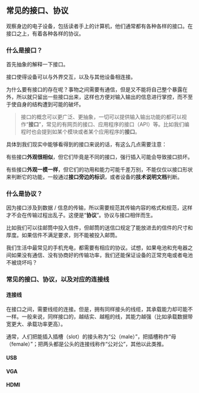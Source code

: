 ## 常见的接口、协议

观察身边的电子设备，包括读者手上的计算机，他们通常都有各种各样的接口。在接口之上，有着各种各样的协议。

### 什么是接口？

首先抽象的解释一下接口。

接口使得设备可以与外界交互，以及与其他设备相连接。

为什么要有接口的存在呢？事物之间需要有通信，但是又不能将自己整个暴露在外，所以就只留出一些接口出来，这样也方便对输入输出的信息进行掌控，而不至于使自身的结构遭到可能的破坏。

> 接口的概念可以更广泛、更抽象，一切可以提供输入输出功能的都可以视作“**接口**”，常见的有网页的接口、应用程序的接口（API）等。比如我们编程时也会提到如某个模块或者某个应用程序的**接口**。

具体到我们现实中能够看得到的接口来说的话，有这么几点需要注意：

有些接口**外观很相似**，但它们毕竟是不同的接口，强行插入可能会导致接口损坏。

有些接口**外观一模一样**，但它们的功用和能力可能千差万别，不能仅仅以接口形状来判断它的功能，一般通过**接口旁边的标识**，或者设备的**技术说明文档**判断。

### 什么是协议？

因为接口涉及到数据 / 信息的传输，所以需要规范其传输内容的格式和规范，这样才不会在传输过程出乱子。这便是“**协议**”。协议与接口相伴而生。

比如我们可以往邮筒中投入信件，但邮筒的送信口规定了能放进去的信件的尺寸和厚度。如果信件不满足要求，则不能被投入邮筒。

我们生活中最常见的手机充电，都需要有相应的协议。试想，如果电池和充电器之间如果没有通信、没有协商好的传输功率，我们还能保证设备的正常充电或者电池不被烧坏吗？

### 常见的接口、协议，以及对应的连接线

#### 连接线

在接口之间，需要线缆的连接。但是，拥有同样接头的线缆，其承载能力却可能不一样。一般来说，同样接口的，越结实、越粗的线，其能力越强（比如承载数据带宽更大、承载功率更高）。

通常，人们把能插入插槽（slot）的接头称为“公（male）”，把插槽称作“母（female）”；把两头都是公头的连接线称作“公对公”，其他以此类推。

#### USB

#### VGA

#### HDMI

